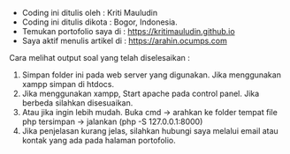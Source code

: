 - Coding ini ditulis oleh 	    : Kriti Mauludin
- Coding ini ditulis dikota	: Bogor, Indonesia.
- Temukan portofolio saya di	  : https://kritimauludin.github.io
- Saya aktif menulis artikel di	: https://arahin.ocumps.com

Cara melihat output soal yang telah diselesaikan :
1. Simpan folder ini pada web server yang digunakan. Jika menggunakan xampp simpan di htdocs.
2. Jika menggunakan xampp, Start apache pada control panel. Jika berbeda silahkan disesuaikan.
3. Atau jika ingin lebih mudah. Buka cmd -> arahkan ke folder tempat file php tersimpan -> jalankan (php -S 127.0.0.1:8000)
4. Jika penjelasan kurang jelas, silahkan hubungi saya melalui email atau kontak yang ada pada halaman portofolio.
